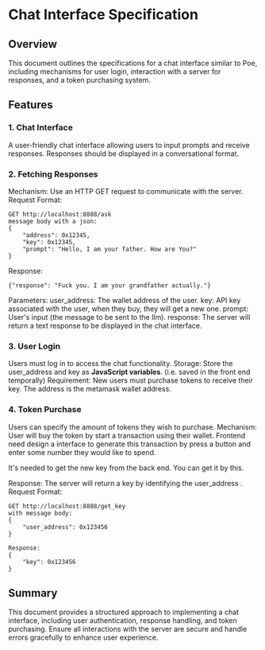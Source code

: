 # Chat Interface Specification
## Overview
This document outlines the specifications for a chat interface similar to Poe, including mechanisms for user login, interaction with a server for responses, and a token purchasing system.

## Features
### 1. Chat Interface
A user-friendly chat interface allowing users to input prompts and receive responses.
Responses should be displayed in a conversational format.
### 2. Fetching Responses
Mechanism: Use an HTTP GET request to communicate with the server.
Request Format: 
``` url
GET http://localhost:8888/ask 
message body with a json:
{
    "address": 0x12345,
    "key": 0x12345,
    "prompt": "Hello, I am your father. How are You?"
}
```
Response:
```url
{"response": "Fuck you. I am your grandfather actually."}
```
Parameters:
user_address: The wallet address of the user.
key: API key associated with the user, when they buy, they will get a new one.
prompt: User's input (the message to be sent to the llm).
response: The server will return a text response to be displayed in the chat interface.
### 3. User Login
Users must log in to access the chat functionality.
Storage: Store the user_address and key as **JavaScript variables**. (i.e. saved in the front end temporally)
Requirement: New users must purchase tokens to receive their key.
The address is the metamask wallet address.
### 4. Token Purchase
Users can specify the amount of tokens they wish to purchase.
Mechanism: User will buy the token by start a transaction using their wallet. Frontend need design a interface to generate this transaction by press a button and enter some number they would like to spend.  

It's needed to get the new key from the back end. You can get it by this.

Response: The server will return a key by identifying the user_address .
Request Format:
```
GET http://localhost:8888/get_key
with message body:
{
    "user_address": 0x123456
}

Response:
{
    "key": 0x123456
}
```

## Summary
This document provides a structured approach to implementing a chat interface, including user authentication, response handling, and token purchasing. Ensure all interactions with the server are secure and handle errors gracefully to enhance user experience.